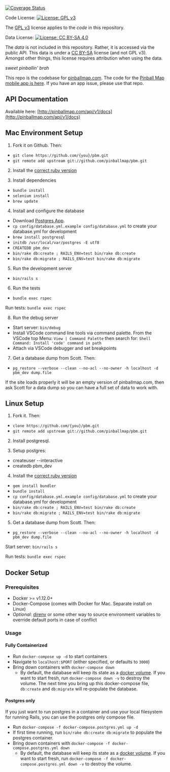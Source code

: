 [![Coverage Status](https://coveralls.io/repos/scottwainstock/pbm/badge.png)](https://coveralls.io/r/scottwainstock/pbm)

Code License: [![License: GPL v3](https://img.shields.io/badge/License-GPLv3-blue.svg)](https://www.gnu.org/licenses/gpl-3.0)

The [GPL v3](LICENSE) license applies to the _code_ in this repository.

Data License: [![License: CC BY-SA 4.0](https://img.shields.io/badge/License-CC_BY--SA_4.0-lightgrey.svg)](https://creativecommons.org/licenses/by-sa/4.0/)

The _data_ is not included in this repository. Rather, it is accessed via the public API. This data is under a [CC BY-SA](LICENSE-CC-BY-SA) license (and not GPL v3). Amongst other things, this license requires attribution when using the data.


*sweet pinballin' brah*

This repo is the codebase for [pinballmap.com](https://pinballmap.com). The code for the [Pinball Map mobile app is here](https://github.com/pinballmap/pbm-react). If you have an app issue, please use that repo.

## API Documentation

Available here: [http://pinballmap.com/api/v1/docs](http://pinballmap.com/api/v1/docs)

## Mac Environment Setup

1. Fork it on Github. Then:
* `git clone https://github.com/{you}/pbm.git`
* `git remote add upstream git://github.com/pinballmap/pbm.git`

2. Install the [correct ruby version](https://github.com/pinballmap/pbm/blob/master/.ruby-version)

3. Install dependencies
* `bundle install`
* `selenium install`
* `brew update`

4. Install and configure the database
* Download [Postgres App](http://postgresapp.com/).
* `cp config/database.yml.example config/database.yml` to create your database.yml for development
* `brew install postgresql`
* `initdb /usr/local/var/postgres -E utf8`
* `CREATEDB pbm_dev`
* `bin/rake db:create ; RAILS_ENV=test bin/rake db:create`
* `bin/rake db:migrate ; RAILS_ENV=test bin/rake db:migrate`

5. Run the development server
* `bin/rails s`

6. Run the tests
* `bundle exec rspec`

Run tests: `bundle exec rspec`

8. Run the debug server
* Start server: `bin/debug`
* Install VSCode command line tools via command palette. From the VSCode top Menu: `View | Command Palette` then search for: `Shell Command: Install 'code' command in path`
* Attach via VSCode debugger and set breakpoints

7. Get a database dump from Scott. Then:
* `pg_restore --verbose --clean --no-acl --no-owner -h localhost -d pbm_dev dump.file`

If the site loads properly it will be an empty version of pinballmap.com, then ask Scott for a data dump so you can have a full set of data to work with.

## Linux Setup

1. Fork it. Then:

* `clone https://github.com/{you}/pbm.git`
* `git remote add upstream git://github.com/pinballmap/pbm.git`

2. Install postgresql.

3. Setup postgres:

* createuser --interactive
* createdb pbm_dev

4. Install the [correct ruby version](https://github.com/pinballmap/pbm/blob/master/.ruby-version)

* `gem install bundler`
* `bundle install`
* `cp config/database.yml.example config/database.yml` to create your database.yml for development
* `bin/rake db:create ; RAILS_ENV=test bin/rake db:create`
* `bin/rake db:migrate ; RAILS_ENV=test bin/rake db:migrate`

5. Get a database dump from Scott. Then:
* `pg_restore --verbose --clean --no-acl --no-owner -h localhost -d pbm_dev dump.file`

Start server: `bin/rails s`

Run tests: `bundle exec rspec`


## Docker Setup
### Prerequisites
* Docker >= v1.12.0+
* Docker-Compose (comes with Docker for Mac. Separate install on Linux)
* _Optional_: [direnv](http://direnv.net/) or some other way to source environment variables to override default ports in case of conflict

### Usage
#### Fully Containerized
* Run `docker-compose up -d` to start containers
* Navigate to `localhost:$PORT` (either specified, or defaults to `3000`)
* Bring down containers with `docker-compose down`
  * By default, the database will keep its state as a [docker volume](https://docs.docker.com/storage/volumes/). If you want to start fresh, run `docker-compose down -v` to destroy the volume. The next time you bring up this docker-compose file, `db:create` and `db:migrate` will re-populate the database.

#### Postgres only
If you just want to run postgres in a container and use your local filesystem for running Rails, you can use the postgres only compose file.
* Run `docker-compose -f docker-compose.postgres.yml up -d`
* If first time running, run `bin/rake db:create db:migrate` to populate the postgres container.
* Bring down containers with `docker-compose -f docker-compose.postgres.yml down`
  * By default, the database will keep its state as a [docker volume](https://docs.docker.com/storage/volumes/). If you want to start fresh, run `docker-compose -f docker-compose.postgres.yml down -v` to destroy the volume.
